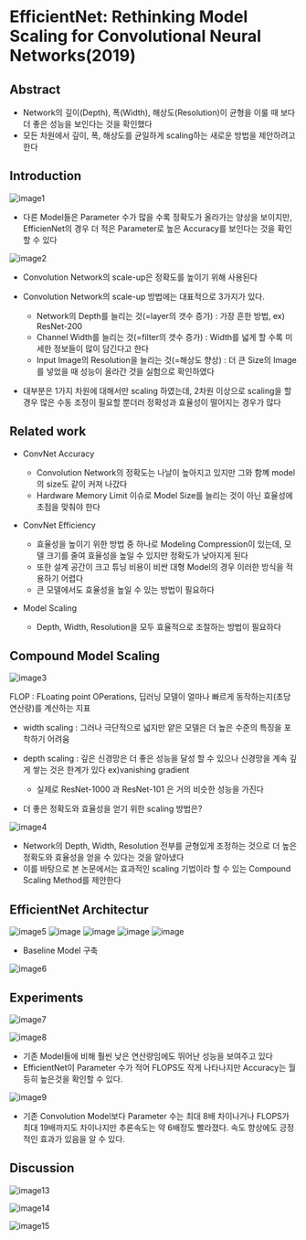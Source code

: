 # EfficientNet: Rethinking Model Scaling for Convolutional Neural Networks(2019)

## Abstract
+ Network의 깊이(Depth), 폭(Width), 해상도(Resolution)이 균형을 이룰 때 보다 더 좋은 성능을 보인다는 것을 확인했다
+ 모든 차원에서 깊이, 폭, 해상도를 균일하게 scaling하는 새로운 방법을 제안하려고 한다

## Introduction
![image1](https://github.com/Artinto/2023-2_study/assets/84369594/a1cba886-47de-4804-b586-9415fbca58e4)
+ 다른 Model들은 Parameter 수가 많을 수록 정확도가 올라가는 양상을 보이지만, EfficienNet의 경우 더 적은 Parameter로 높은 Accuracy를 보인다는 것을 확인할 수 있다

![image2](https://github.com/Artinto/2023-2_study/assets/84369594/913e5a09-52e9-48d4-8b31-82db1c2eba87)
+ Convolution Network의 scale-up은 정확도를 높이기 위해 사용된다
+ Convolution Network의 scale-up 방법에는 대표적으로 3가지가 있다.
  + Network의 Depth를 늘리는 것(=layer의 갯수 증가) : 가장 흔한 방법, ex) ResNet-200
  + Channel Width를 늘리는 것(=filter의 갯수 증가) : Width를 넓게 할 수록 미세한 정보들이 많이 담긴다고 한다
  + Input Image의 Resolution을 늘리는 것(=해상도 향상) : 더 큰 Size의 Image를 넣었을 때 성능이 올라간 것을 실험으로 확인하였다

+ 대부분은 1가지 차원에 대해서만 scaling 하였는데, 2차원 이상으로 scaling을 할 경우 많은 수동 조정이 필요할 뿐더러 정확성과 효율성이 떨어지는 경우가 많다


## Related work
+ ConvNet Accuracy
  + Convolution Network의 정확도는 나날이 높아지고 있지만 그와 함꼐 model의 size도 같이 커져 나갔다
  + Hardware Memory Limit 이슈로 Model Size를 늘리는 것이 아닌 효율성에 초점을 맞춰야 한다

+ ConvNet Efficiency
  + 효율성을 높이기 위한 방법 중 하나로 Modeling Compression이 있는데, 모델 크기를 줄여 효율성을 높일 수 있지만 정확도가 낮아지게 된다
  + 또한 설계 공간이 크고 튜닝 비용이 비싼 대형 Model의 경우 이러한 방식을 적용하기 어렵다
  + 큰 모델에서도 효율성을 높일 수 있는 방법이 필요하다

+ Model Scaling
  + Depth, Width, Resolution을 모두 효율적으로 조절하는 방법이 필요하다

## Compound Model Scaling

![image3](https://github.com/Artinto/2023-2_study/assets/84369594/73f73ec1-0d25-469e-92ac-81f6b07cb655)

FLOP : FLoating point OPerations, 딥러닝 모델이 얼마나 빠르게 동작하는지(초당 연산량)를 계산하는 지표

+ width scaling : 그러나 극단적으로 넓지만 얕은 모델은 더 높은 수준의 특징을 포착하기 어려움

+ depth scaling : 깊은 신경망은 더 좋은 성능을 달성 할 수 있으나 신경망을 계속 깊게 쌓는 것은 한계가 있다 ex)vanishing gradient
  + 실제로 ResNet-1000 과  ResNet-101 은 거의 비슷한 성능을 가진다

+ 더 좋은 정확도와 효율성을 얻기 위한 scaling 방법은?


![image4](https://github.com/Artinto/2023-2_study/assets/84369594/bd3180d3-5cf0-4663-8887-34be691e53e8)


+ Network의 Depth, Width, Resolution 전부를 균형있게 조정하는 것으로 더 높은 정확도와 효율성을 얻을 수 있다는 것을 알아냈다
+ 이를 바탕으로 본 논문에서는 효과적인 scaling 기법이라 할 수 있는 Compound Scaling Method를 제안한다



##  EfficientNet Architectur

![image5](https://github.com/Artinto/2023-2_study/assets/84369594/1b9dcdc1-544a-4b8d-b63a-8e5ab28a95ba)
![image](https://github.com/Artinto/2023-2_study/assets/84369594/8bd5f60e-7143-46d5-a07c-d747c0eaea59)
![image](https://github.com/Artinto/2023-2_study/assets/84369594/a41448d3-924f-4943-80eb-668513708aa3)
![image](https://github.com/Artinto/2023-2_study/assets/84369594/324be5e5-49f7-40c2-bf9d-3f80de4bbd8d)
![image](https://github.com/Artinto/2023-2_study/assets/84369594/01dc5589-fb17-4ea2-9f66-9497769b139e)



+ Baseline Model 구축

![image6](https://github.com/Artinto/2023-2_study/assets/84369594/bfbed986-ab91-4f56-a5e3-6a536c459c6b)



## Experiments


![image7](https://github.com/Artinto/2023-2_study/assets/84369594/8f37c425-3880-40a6-9c4e-06b6ba15a4ac)

![image8](https://github.com/Artinto/2023-2_study/assets/84369594/ebb267e9-9b8a-4e69-9ac3-1bb36a2939c6)

+ 기존 Model들에 비해 훨씬 낮은 연산량임에도 뛰어난 성능을 보여주고 있다
+ EfficientNet이 Parameter 수가 적어 FLOPS도 작게 나타나지만 Accuracy는 월등히 높은것을 확인할 수 있다.

![image9](https://github.com/Artinto/2023-2_study/assets/84369594/a8191eae-abff-488f-bea9-435a0372f1b1)

+ 기존 Convolution Model보다 Parameter 수는 최대 8배 차이나거나 FLOPS가 최대 19배까지도 차이나지만 추론속도는 약 6배정도 빨라졌다. 속도 향상에도 긍정적인 효과가 있음을 알 수 있다.

## Discussion



![image13](https://github.com/Artinto/2023-2_study/assets/84369594/2f250ddf-c6b8-4525-88a3-5a16d781d30a)



![image14](https://github.com/Artinto/2023-2_study/assets/84369594/a4d908c8-7b85-47a9-8cd8-cd9459a15b45)



![image15](https://github.com/Artinto/2023-2_study/assets/84369594/d172cd95-f4dd-46b5-9b70-d091ed269a28)
